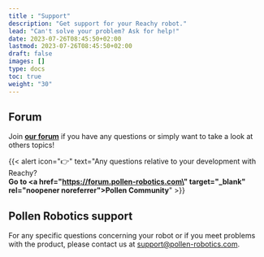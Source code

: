 ```yaml
---
title : "Support"
description: "Get support for your Reachy robot."
lead: "Can't solve your problem? Ask for help!"
date: 2023-07-26T08:45:50+02:00
lastmod: 2023-07-26T08:45:50+02:00
draft: false
images: []
type: docs
toc: true
weight: "30"
---
```


## Forum

Join **[our forum](https://forum.pollen-robotics.com/)** if you have any questions or simply want to take a look at others topics!

{{< alert icon="👉" text="Any questions relative to your development with Reachy?</br><b>Go to <a href=\"https://forum.pollen-robotics.com\" target=\"_blank\" rel=\"noopener noreferrer\">Pollen Community</a></b>" >}}


## Pollen Robotics support

For any specific questions concerning your robot or if you meet problems with the product, please contact us at [support@pollen-robotics.com](mailto:support@pollen-robotics.com).

